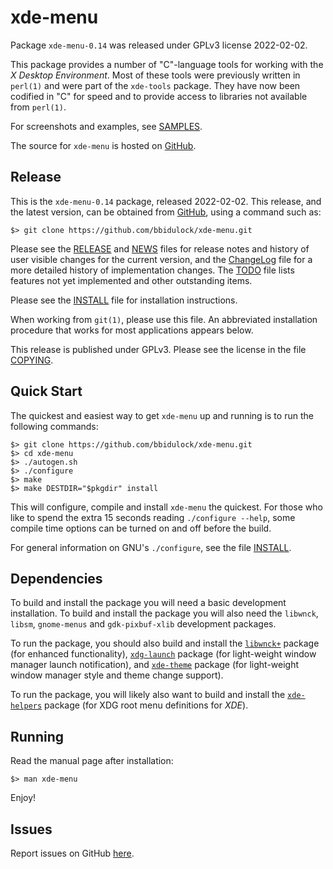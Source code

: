 [xde-menu -- read me first file.  2022-02-02]: #

xde-menu
===============

Package `xde-menu-0.14` was released under GPLv3 license
2022-02-02.

This package provides a number of "C"-language tools for working with
the _X Desktop Environment_.  Most of these tools were previously
written in `perl(1)` and were part of the `xde-tools` package.  They
have now been codified in "C" for speed and to provide access to
libraries not available from `perl(1)`.

For screenshots and examples, see [SAMPLES](samples).

The source for `xde-menu` is hosted on [GitHub][1].


Release
-------

This is the `xde-menu-0.14` package, released 2022-02-02.
This release, and the latest version, can be obtained from [GitHub][1],
using a command such as:

    $> git clone https://github.com/bbidulock/xde-menu.git

Please see the [RELEASE][3] and [NEWS][4] files for release notes and
history of user visible changes for the current version, and the
[ChangeLog][5] file for a more detailed history of implementation
changes.  The [TODO][6] file lists features not yet implemented and
other outstanding items.

Please see the [INSTALL][8] file for installation instructions.

When working from `git(1)`, please use this file.  An abbreviated
installation procedure that works for most applications appears below.

This release is published under GPLv3.  Please see the license in the
file [COPYING][10].


Quick Start
-----------

The quickest and easiest way to get `xde-menu` up and
running is to run the following commands:

    $> git clone https://github.com/bbidulock/xde-menu.git
    $> cd xde-menu
    $> ./autogen.sh
    $> ./configure
    $> make
    $> make DESTDIR="$pkgdir" install

This will configure, compile and install `xde-menu` the
quickest.  For those who like to spend the extra 15 seconds reading
`./configure --help`, some compile time options can be turned on and off
before the build.

For general information on GNU's `./configure`, see the file
[INSTALL][8].


Dependencies
------------

To build and install the package you will need a basic development
installation.  To build and install the package you will also need the
``libwnck``, ``libsm``, ``gnome-menus`` and ``gdk-pixbuf-xlib``
development packages.

To run the package, you should also build and install the
[``libwnck+``](https://github.com/bbidulock/libwnck+) package (for
enhanced functionality),
[``xdg-launch``](https://github.com/bbidulock/xdg-launch) package (for
light-weight window manager launch notification), and
[``xde-theme``](https://github.com/bbidulock/xde-theme) package (for
light-weight window manager style and theme change support).

To run the package, you will likely also want to build and install the
[``xde-helpers``](https://github.com/bbidulock/xde-helpers) package (for
XDG root menu definitions for _XDE_).


Running
-------

Read the manual page after installation:

    $> man xde-menu


Enjoy!


Issues
------

Report issues on GitHub [here][2].



[1]: https://github.com/bbidulock/xde-menu
[2]: https://github.com/bbidulock/xde-menu/issues
[3]: https://github.com/bbidulock/xde-menu/blob/0.14/RELEASE
[4]: https://github.com/bbidulock/xde-menu/blob/0.14/NEWS
[5]: https://github.com/bbidulock/xde-menu/blob/0.14/ChangeLog
[6]: https://github.com/bbidulock/xde-menu/blob/0.14/TODO
[7]: https://github.com/bbidulock/xde-menu/blob/0.14/COMPLIANCE
[8]: https://github.com/bbidulock/xde-menu/blob/0.14/INSTALL
[9]: https://github.com/bbidulock/xde-menu/blob/0.14/LICENSE
[10]: https://github.com/bbidulock/xde-menu/blob/0.14/COPYING

[ vim: set ft=markdown sw=4 tw=72 nocin nosi fo+=tcqlorn spell: ]: #
